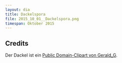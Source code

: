 ```yaml
---
layout: dia
title: Dackelspora
file: 2015_10_01__Dackelspora.png
timespan: Oktober 2015
---
```


## Credits

Der Dackel ist ein [Public Domain-Clipart von Gerald_G](https://openclipart.org/detail/8508/dog-simple-drawing).
